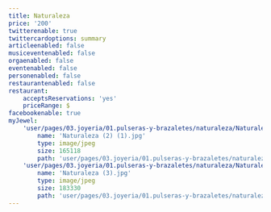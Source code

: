```yaml
---
title: Naturaleza
price: '200'
twitterenable: true
twittercardoptions: summary
articleenabled: false
musiceventenabled: false
orgaenabled: false
eventenabled: false
personenabled: false
restaurantenabled: false
restaurant:
    acceptsReservations: 'yes'
    priceRange: $
facebookenable: true
myJewel:
    'user/pages/03.joyeria/01.pulseras-y-brazaletes/naturaleza/Naturaleza (2) (1).jpg':
        name: 'Naturaleza (2) (1).jpg'
        type: image/jpeg
        size: 165118
        path: 'user/pages/03.joyeria/01.pulseras-y-brazaletes/naturaleza/Naturaleza (2) (1).jpg'
    'user/pages/03.joyeria/01.pulseras-y-brazaletes/naturaleza/Naturaleza (3).jpg':
        name: 'Naturaleza (3).jpg'
        type: image/jpeg
        size: 183330
        path: 'user/pages/03.joyeria/01.pulseras-y-brazaletes/naturaleza/Naturaleza (3).jpg'
---
```


